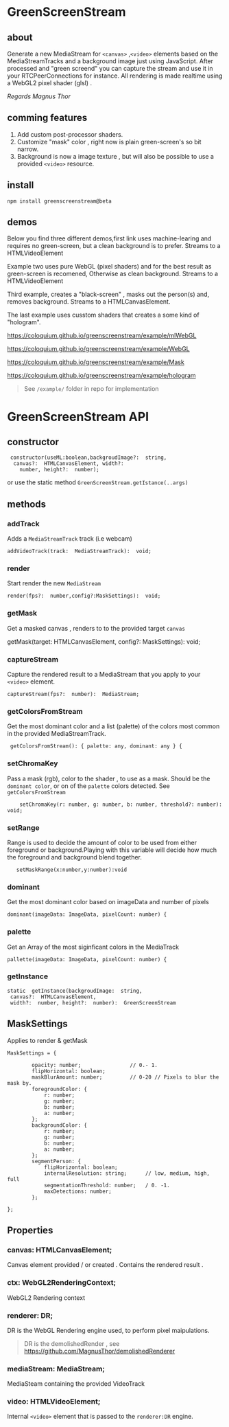 # GreenScreenStream

 ## about

Generate a new MediaStream for `<canvas>` ,`<video>`  elements based on the MediaStreamTracks  and a background image just using JavaScript.  After processed and "green screend" you can capture the stream and use it in your RTCPeerConnections for instance.
All rendering is made realtime using a WebGL2 pixel shader (glsl) .

*Regards Magnus Thor*

## comming features 

1. Add custom post-processor shaders.
2. Customize "mask" color , right now is plain green-screen's so bit narrow.
3. Background is now a image texture , but will also be possible to use a provided 
`<video>` resource.
   
## install

    npm install greenscreenstream@beta  

## demos

Below you find three different demos,first link uses machine-learing and requires no green-screen, but a clean background is to prefer. Streams to a HTMLVideoElement

Example two uses pure WebGL (pixel shaders) and for the best result as green-screen is recomened, Otherwise as clean background. Streams to a HTMLVideoElement

Third example, creates a "black-screen" , masks out the person(s) and, removes background.  Streams to a HTMLCanvasElement.

The last example uses cusstom shaders that creates a some kind of "hologram".   

 [https://coloquium.github.io/greenscreenstream/example/mlWebGL ](https://coloquium.github.io/greenscreenstream/example/mlWebGL)

 [https://coloquium.github.io/greenscreenstream/example/WebGL ](https://coloquium.github.io/greenscreenstream/example/WebGL)

 [https://coloquium.github.io/greenscreenstream/example/Mask ](https://coloquium.github.io/greenscreenstream/example/Mask)

 [https://coloquium.github.io/greenscreenstream/example/hologram ](https://coloquium.github.io/greenscreenstream/example/hologram)


> See `/example/` folder in repo for implementation 

# GreenScreenStream API

## constructor

     constructor(useML:boolean,backgroudImage?:  string,
      canvas?:  HTMLCanvasElement, width?:
        number, height?:  number);

or use the static method `GreenScreenStream.getIstance(..args)`

## methods

### addTrack

Adds a `MediaStreamTrack` track (i.e webcam)

    addVideoTrack(track:  MediaStreamTrack):  void;

### render

Start render the new `MediaStream` 

    render(fps?:  number,config?:MaskSettings):  void;


### getMask

Get a masked canvas , renders to to the provided target `canvas`

getMask(target: HTMLCanvasElement, config?: MaskSettings): void;


### captureStream

Capture the rendered result to a MediaStream that you apply to your `<video>` element.

    captureStream(fps?:  number):  MediaStream;    

### getColorsFromStream

Get the most dominant color and a list (palette) of the colors most common in the provided MediaStreamTrack.

     getColorsFromStream(): { palette: any, dominant: any } {

### setChromaKey

Pass a mask (rgb), color to the shader , to use as a mask.   Should be the `dominant color`, or on of the `palette` colors detected. See `getColorsFromStream` 


        setChromaKey(r: number, g: number, b: number, threshold?: number): void;

### setRange
   Range is used to decide the amount of color to be used from either foreground or background.Playing with this variable will decide how much the foreground and background blend together.  

       setMaskRange(x:number,y:number):void

###  dominant

Get the most dominant color based on imageData and number of pixels

    dominant(imageData: ImageData, pixelCount: number) {

### palette

   Get an Array of the most siginficant colors in the MediaTrack


    pallette(imageData: ImageData, pixelCount: number) {


### getInstance

    static  getInstance(backgroudImage:  string,
     canvas?:  HTMLCanvasElement, 
     width?:  number, height?:  number):  GreenScreenStream

## MaskSettings

Applies to render & getMask

    MaskSettings = {

            opacity: number;                // 0.- 1.
            flipHorizontal: boolean;
            maskBlurAmount: number;         // 0-20 // Pixels to blur the mask by.
            foregroundColor: {
                r: number;
                g: number;
                b: number;
                a: number;
            };
            backgroundColor: {
                r: number;
                g: number;
                b: number;
                a: number;
            };
            segmentPerson: {
                flipHorizontal: boolean;
                internalResolution: string;      // low, medium, high, full 
                segmentationThreshold: number;   / 0. -1. 
                maxDetections: number;
            };
            
    };


## Properties

### canvas:  HTMLCanvasElement;

Canvas element provided / or created . Contains the rendered result .

### ctx:  WebGL2RenderingContext;

WebGL2 Rendering context

### renderer:  DR;
DR is the WebGL Rendering engine used, to perform pixel maipulations.

> DR is the demolishedRender , see https://github.com/MagnusThor/demolishedRenderer 

### mediaStream:  MediaStream;

MediaSteam containing the provided VideoTrack

### video:  HTMLVideoElement;

Internal `<video>` element that is passed to the  `renderer:DR` engine.
